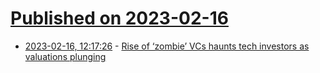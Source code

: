 # [Published on 2023-02-16](index.md)

* [2023-02-16, 12:17:26](https://news.ycombinator.com/item?id=34817743) - [Rise of ‘zombie’ VCs haunts tech investors as valuations plunging](https://www.cnbc.com/2023/02/16/rise-of-zombie-vcs-haunts-tech-investors-as-startup-valuations-plunge.html)
